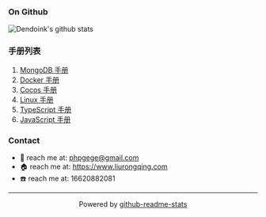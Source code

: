 ### On Github
![Dendoink's github stats](https://github-readme-stats.vercel.app/api?username=liurongqing&show_icons=true&theme=radical&count_private=true)

### 手册列表

1. [MongoDB 手册](https://www.liurongqing.com/mongo-book)
1. [Docker 手册](https://www.liurongqing.com/docker-book)
1. [Cocos 手册](https://www.liurongqing.com/cocos-book)
1. [Linux 手册](https://www.liurongqing.com/linux-book)
1. [TypeScript 手册](https://www.liurongqing.com/typescript-book)
1. [JavaScript 手册](https://www.liurongqing.com/javascript-book)

### Contact
- :email: reach me at: <phpgege@gmail.com>
- :house: reach me at: https://www.liurongqing.com
- :phone: reach me at: 16620882081

---

<p align="center">
  Powered by <a href="https://github.com/anuraghazra/github-readme-stats">github-readme-stats</a>
</p>
